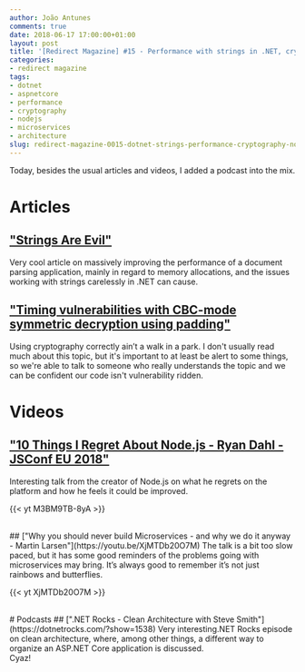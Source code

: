 ```yaml
---
author: João Antunes
comments: true
date: 2018-06-17 17:00:00+01:00
layout: post
title: '[Redirect Magazine] #15 - Performance with strings in .NET, cryptography, Node.js issues, microservices and clean architecture'
categories:
- redirect magazine
tags:
- dotnet
- aspnetcore
- performance
- cryptography
- nodejs
- microservices
- architecture
slug: redirect-magazine-0015-dotnet-strings-performance-cryptography-nodejs-issues-microservices-clean-architecture
---
```


Today, besides the usual articles and videos, I added a podcast into the mix.

# Articles
## ["Strings Are Evil"](https://medium.com/@indy_singh/strings-are-evil-a803d05e5ce3)
Very cool article on massively improving the performance of a document parsing application, mainly in regard to memory allocations, and the issues working with strings carelessly in .NET can cause.
<br/>
## ["Timing vulnerabilities with CBC-mode symmetric decryption using padding"](https://docs.microsoft.com/en-us/dotnet/standard/security/vulnerabilities-cbc-mode)
Using cryptography correctly ain’t a walk in a park. I don't usually read much about this topic, but it's important to at least be alert to some things, so we're able to talk to someone who really understands the topic and we can be confident our code isn't vulnerability ridden.
<br/>
# Videos
## ["10 Things I Regret About Node.js - Ryan Dahl - JSConf EU 2018"](https://youtu.be/M3BM9TB-8yA)
Interesting talk from the creator of Node.js on what he regrets on the platform and how he feels it could be improved.

{{< yt M3BM9TB-8yA >}}

<br/>
## ["Why you should never build Microservices - and why we do it anyway - Martin Larsen"](https://youtu.be/XjMTDb20O7M)
The talk is a bit too slow paced, but it has some good reminders of the problems going with microservices may bring. It’s always good to remember it’s not just rainbows and butterflies.

{{< yt XjMTDb20O7M >}}

<br/>
# Podcasts
## [".NET Rocks - Clean Architecture with Steve Smith"](https://dotnetrocks.com/?show=1538)
Very interesting.NET Rocks episode on clean architecture, where, among other things, a different way to organize an ASP.NET Core application is discussed.
<br/>
Cyaz!